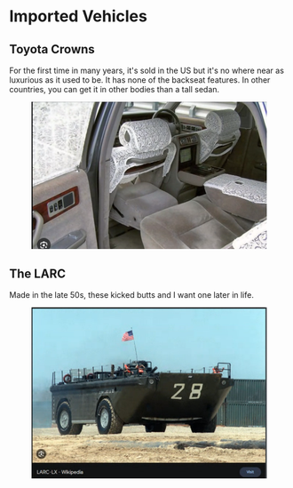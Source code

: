 # Imported Vehicles

## Toyota Crowns

For the first time in many years, it's sold in the US but it's no where near as luxurious as it used to be. It has none of the backseat features. In other countries, you can get it in other bodies than a tall sedan.

<figure><img src="../../.gitbook/assets/image (661).png" alt=""><figcaption></figcaption></figure>

## The LARC

Made in the late 50s, these kicked butts and I want one later in life.&#x20;

<figure><img src="../../.gitbook/assets/image (1) (1) (1) (1) (1) (1) (1) (1) (1) (1) (1) (1) (1) (1) (1).png" alt=""><figcaption></figcaption></figure>






